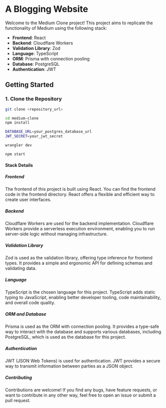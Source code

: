 # A Blogging Website

Welcome to the Medium Clone project! This project aims to replicate the functionality of Medium using the following stack:

- **Frontend**: React
- **Backend**: Cloudflare Workers
- **Validation Library**: Zod
- **Language**: TypeScript
- **ORM**: Prisma with connection pooling
- **Database**: PostgreSQL
- **Authentication**: JWT

## Getting Started

### 1. Clone the Repository

```sh
git clone <repository_url>
```

```sh
cd medium-clone
npm install
```

```sh
DATABASE_URL=your_postgres_database_url
JWT_SECRET=your_jwt_secret
```

```sh
wrangler dev
```

```sh
npm start
```
#### Stack Details

##### Frontend
The frontend of this project is built using React. You can find the frontend code in the frontend directory. React offers a flexible and efficient way to create user interfaces.

##### Backend
Cloudflare Workers are used for the backend implementation. Cloudflare Workers provide a serverless execution environment, enabling you to run server-side logic without managing infrastructure.

##### Validation Library
Zod is used as the validation library, offering type inference for frontend types. It provides a simple and ergonomic API for defining schemas and validating data.

##### Language
TypeScript is the chosen language for this project. TypeScript adds static typing to JavaScript, enabling better developer tooling, code maintainability, and overall code quality.

##### ORM and Database
Prisma is used as the ORM with connection pooling. It provides a type-safe way to interact with the database and supports various databases, including PostgreSQL, which is used as the database for this project.

##### Authentication
JWT (JSON Web Tokens) is used for authentication. JWT provides a secure way to transmit information between parties as a JSON object.

##### Contributing
Contributions are welcome! If you find any bugs, have feature requests, or want to contribute in any other way, feel free to open an issue or submit a pull request.
